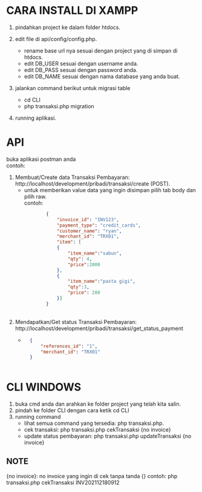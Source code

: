 # CARA INSTALL DI XAMPP

1. pindahkan project ke dalam folder htdocs.
2. edit file di api/config/config.php.
    - rename base url nya sesuai dengan project yang di simpan di htdocs.
    - edit DB_USER sesuai dengan username anda.
    - edit DB_PASS sesuai dengan password anda.
    - edit DB_NAME sesuai dengan nama database yang anda buat.
3. jalankan command berikut untuk migrasi table
    - cd CLI
    - php transaksi.php migration

4. running aplikasi.


# API
buka aplikasi postman anda
<br /> contoh:
<br />
1. Membuat/Create data Transaksi Pembayaran: http://localhost/development/pribadi/transaksi/create (POST).<br />
    - untuk memberikan value data yang ingin disimpan pilih tab body dan pilih raw.<br />
        contoh: <br />
        ```json
                {
                    "invoice_id": "INV123",
                    "payment_type": "credit_cards",
                    "customer_name": "ryan",
                    "merchant_id": "TRX01",
                    "item": [
                    {
                        "item_name":"sabun",
                        "qty": 4,
                        "price":2000 
                    },
                    {
                        "item_name":"pasta gigi",
                        "qty":3,
                        "price": 200 
                    }]
                }
        ```
    <br/>
2. Mendapatkan/Get status Transaksi Pembayaran: http://localhost/development/pribadi/transaksi/get_status_payment <br/>
    - ```json
        {
            "references_id": "1",
            "merchant_id": "TRX01"
        }
    
# CLI WINDOWS
1. buka cmd anda dan arahkan ke folder project yang telah kita salin.
2. pindah ke folder CLI dengan cara ketik cd CLI
3. running command
    - lihat semua command yang tersedia: php transaksi.php.
    - cek transaksi: php transaksi.php cekTransaksi {no invoice}
    - update status pembayaran: php transaksi.php updateTransaksi {no invoice}


## NOTE
{no invoice}: no invoice yang ingin di cek tanpa tanda {}
    contoh:
            php transaksi.php cekTransaksi INV202112180912